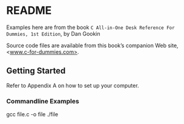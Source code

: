 # README

Examples here are from the book `C All-in-One Desk Reference For Dummies, 1st Edition`, by Dan Gookin

Source code files are available from this book’s companion Web site, <www.c-for-dummies.com>.

## Getting Started

Refer to Appendix A on how to set up your computer.

### Commandline Examples

gcc file.c -o file
./file
